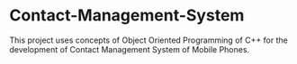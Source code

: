 # Contact-Management-System
This project uses concepts of Object Oriented Programming of C++ for the development of Contact Management System of Mobile Phones.
